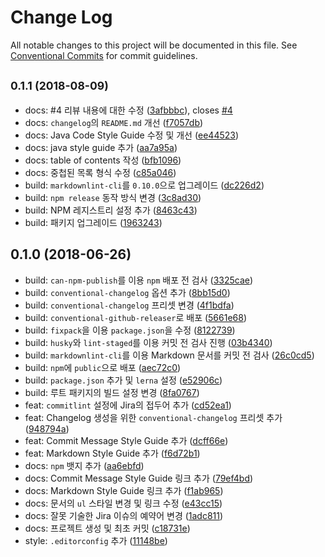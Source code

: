 # Change Log

All notable changes to this project will be documented in this file.
See [Conventional Commits](https://conventionalcommits.org) for commit guidelines.

<a name="0.1.1"></a>
## <small>0.1.1 (2018-08-09)</small>

* docs: #4 리뷰 내용에 대한 수정 ([3afbbbc](https://github.com/vendys/vendys-guidelines/commit/3afbbbc)), closes [#4](https://github.com/vendys/vendys-guidelines/issues/4)
* docs: `changelog`의 `README.md` 개선 ([f7057db](https://github.com/vendys/vendys-guidelines/commit/f7057db))
* docs: Java Code Style Guide 수정 및 개선 ([ee44523](https://github.com/vendys/vendys-guidelines/commit/ee44523))
* docs: java style guide 추가 ([aa7a95a](https://github.com/vendys/vendys-guidelines/commit/aa7a95a))
* docs: table of contents 작성 ([bfb1096](https://github.com/vendys/vendys-guidelines/commit/bfb1096))
* docs: 중첩된 목록 형식 수정 ([c85a046](https://github.com/vendys/vendys-guidelines/commit/c85a046))
* build: `markdownlint-cli`를 `0.10.0`으로 업그레이드 ([dc226d2](https://github.com/vendys/vendys-guidelines/commit/dc226d2))
* build: `npm release` 동작 방식 변경 ([3c8ad30](https://github.com/vendys/vendys-guidelines/commit/3c8ad30))
* build: NPM 레지스트리 설정 추가 ([8463c43](https://github.com/vendys/vendys-guidelines/commit/8463c43))
* build: 패키지 업그레이드 ([1963243](https://github.com/vendys/vendys-guidelines/commit/1963243))




<a name="0.1.0"></a>
## 0.1.0 (2018-06-26)

* build: `can-npm-publish`를 이용 `npm` 배포 전 검사 ([3325cae](https://github.com/vendys/vendys-guidelines/commit/3325cae))
* build: `conventional-changelog` 옵션 추가 ([8bb15d0](https://github.com/vendys/vendys-guidelines/commit/8bb15d0))
* build: `conventional-changelog` 프리셋 변경 ([4f1bdfa](https://github.com/vendys/vendys-guidelines/commit/4f1bdfa))
* build: `conventional-github-releaser`로 배포 ([5661e68](https://github.com/vendys/vendys-guidelines/commit/5661e68))
* build: `fixpack`을 이용 `package.json`을 수정 ([8122739](https://github.com/vendys/vendys-guidelines/commit/8122739))
* build: `husky`와 `lint-staged`를 이용 커밋 전 검사 진행 ([03b4340](https://github.com/vendys/vendys-guidelines/commit/03b4340))
* build: `markdownlint-cli`를 이용 Markdown 문서를 커밋 전 검사 ([26c0cd5](https://github.com/vendys/vendys-guidelines/commit/26c0cd5))
* build: `npm`에 `public`으로 배포 ([aec72c0](https://github.com/vendys/vendys-guidelines/commit/aec72c0))
* build: `package.json` 추가 및 `lerna` 설정 ([e52906c](https://github.com/vendys/vendys-guidelines/commit/e52906c))
* build: 루트 패키지의 빌드 설정 변경 ([8fa0767](https://github.com/vendys/vendys-guidelines/commit/8fa0767))
* feat: `commitlint` 설정에 Jira의 접두어 추가 ([cd52ea1](https://github.com/vendys/vendys-guidelines/commit/cd52ea1))
* feat: Changelog 생성을 위한 `conventional-changelog` 프리셋 추가 ([948794a](https://github.com/vendys/vendys-guidelines/commit/948794a))
* feat: Commit Message Style Guide 추가 ([dcff66e](https://github.com/vendys/vendys-guidelines/commit/dcff66e))
* feat: Markdown Style Guide 추가 ([f6d72b1](https://github.com/vendys/vendys-guidelines/commit/f6d72b1))
* docs: `npm` 뱃지 추가 ([aa6ebfd](https://github.com/vendys/vendys-guidelines/commit/aa6ebfd))
* docs: Commit Message Style Guide 링크 추가 ([79ef4bd](https://github.com/vendys/vendys-guidelines/commit/79ef4bd))
* docs: Markdown Style Guide 링크 추가 ([f1ab965](https://github.com/vendys/vendys-guidelines/commit/f1ab965))
* docs: 문서의 `ul` 스타일 변경 및 링크 수정 ([e43cc15](https://github.com/vendys/vendys-guidelines/commit/e43cc15))
* docs: 잘못 기술한 Jira 이슈의 예약어 변경 ([1adc811](https://github.com/vendys/vendys-guidelines/commit/1adc811))
* docs: 프로젝트 생성 및 최초 커밋 ([c18731e](https://github.com/vendys/vendys-guidelines/commit/c18731e))
* style: `.editorconfig` 추가 ([11148be](https://github.com/vendys/vendys-guidelines/commit/11148be))
